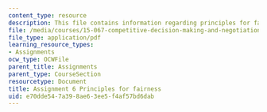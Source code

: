 ```yaml
---
content_type: resource
description: This file contains information regarding principles for fairness.
file: /media/courses/15-067-competitive-decision-making-and-negotiation-spring-2011/e70dde547a398ae63ee5f4af57bd6dab_MIT15_067S11_assgn06fairne.pdf
file_type: application/pdf
learning_resource_types:
- Assignments
ocw_type: OCWFile
parent_title: Assignments
parent_type: CourseSection
resourcetype: Document
title: Assignment 6 Principles for fairness
uid: e70dde54-7a39-8ae6-3ee5-f4af57bd6dab
---
```

